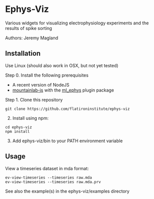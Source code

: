 # Ephys-Viz

Various widgets for visualizing electrophysiology experiments and the results of spike sorting

Authors: Jeremy Magland

## Installation

Use Linux (should also work in OSX, but not yet tested)


Step 0. Install the following prerequisites

* A recent version of NodeJS
* [mountainlab-js](https://github.com/flatironinstitute/mountainlab-js) with the [ml_ephys](https://github.com/magland/ml_ephys) plugin package

Step 1. Clone this repository

```
git clone https://github.com/flatironinstitute/ephys-viz
```

2. Install using npm:

```
cd ephys-viz
npm install
```

3. Add ephys-viz/bin to your PATH environment variable

## Usage

View a timeseries dataset in mda format:

```
ev-view-timeseries --timeseries raw.mda
ev-view-timeseries --timeseries raw.mda.prv
```

See also the example(s) in the ephys-viz/examples directory


